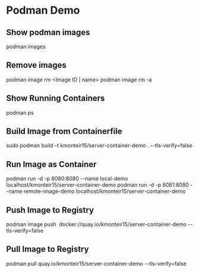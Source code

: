 # Podman Demo

## Show podman images
podman images

## Remove images
podman image rm <Image ID | name>
podman image rm -a

## Show Running Containers
podman ps

## Build Image from Containerfile
sudo podman build -t kmonteir15/server-container-demo . --tls-verify=false

## Run Image as Container 
podman run -d -p 8080:8080 --name local-demo localhost/kmonteir15/server-container-demo
podman run -d -p 8081:8080 --name remote-image-demo localhost/kmonteir15/server-container-demo

## Push Image to Registry
podman image push <IMAGE ID> docker://quay.io/kmonteir15/server-container-demo --tls-verify=false

## Pull Image to Registry
podman pull quay.io/kmonteir15/server-container-demo --tls-verify=false 



